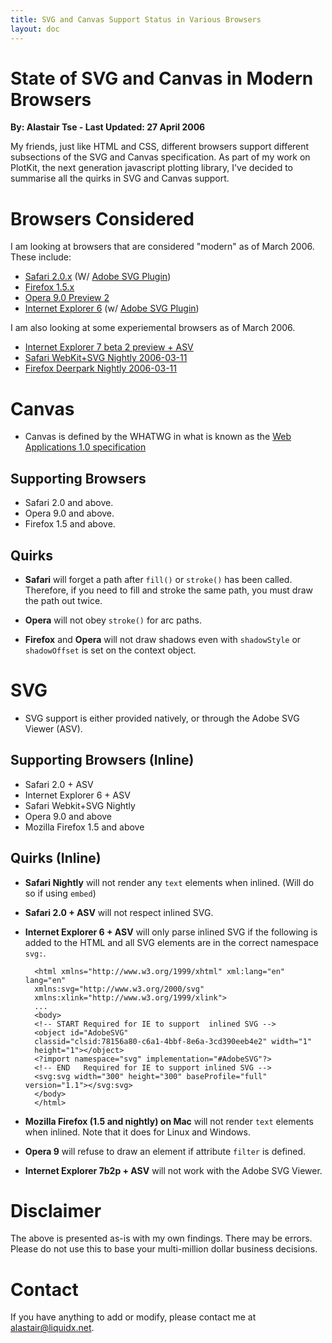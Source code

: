 ```yaml
---
title: SVG and Canvas Support Status in Various Browsers
layout: doc
---
```


State of SVG and Canvas in Modern Browsers
==========================================

__By: Alastair Tse - Last Updated: 27 April 2006__


My friends, just like HTML and CSS, different browsers support
different subsections of the SVG and Canvas specification. As part of
my work on PlotKit, the next generation javascript plotting library,
I've decided to summarise all the quirks in SVG and Canvas support.

Browsers Considered
===================

I am looking at browsers that are considered "modern" as of
March 2006. These include:

* [Safari 2.0.x][Safari] (W/ [Adobe SVG Plugin][ASV])
* [Firefox 1.5.x][Firefox]
* [Opera 9.0 Preview 2][OperaSnapshot]
* [Internet Explorer 6][IE6] (w/ [Adobe SVG Plugin][ASV])

I am also looking at some experiemental browsers as of March 2006. 

* [Internet Explorer 7 beta 2 preview + ASV][IE7]
* [Safari WebKit+SVG Nightly 2006-03-11][WebkitNightly]
* [Firefox Deerpark Nightly 2006-03-11][FirefoxNightly]

[Safari]: http://apple.com/safari/
[Firefox]: http://www.mozilla.com/firefox/
[OperaSnapshot]: http://snapshot.opera.com/
[IE6]: http://www.microsoft.com/windows/ie/
[ASV]: http://www.adobe.com/svg/
[IE7]: http://www.microsoft.com/windows/IE/ie7/default.mspx
[WebkitNightly]: http://nightly.webkit.org/
[FirefoxNightly]: http://ftp.mozilla.org/pub/mozilla.org/firefox/nightly/latest-trunk/


Canvas
======

* Canvas is defined by the WHATWG in what is known as the 
  [Web Applications 1.0 specification][WHATWG]

Supporting Browsers
-------------------

* Safari 2.0 and above.
* Opera 9.0 and above.
* Firefox 1.5 and above.

Quirks
------

* __Safari__ will forget a path after ``fill()`` or ``stroke()`` has
    been called. Therefore, if you need to fill and stroke the same
    path, you must draw the path out twice.

* __Opera__ will not obey ``stroke()`` for arc paths.

* __Firefox__ and __Opera__ will not draw shadows even with
  ``shadowStyle`` or ``shadowOffset`` is set on the context object.

SVG
===

* SVG support is either provided natively, or through the Adobe SVG
  Viewer (ASV).

Supporting Browsers (Inline)
----------------------------

* Safari 2.0 + ASV
* Internet Explorer 6 + ASV
* Safari Webkit+SVG Nightly
* Opera 9.0 and above
* Mozilla Firefox 1.5 and above

Quirks (Inline)
---------------

* __Safari Nightly__ will not render any ``text`` elements when
  inlined. (Will do so if using ``embed``)

* __Safari 2.0 + ASV__ will not respect inlined SVG.

* __Internet Explorer 6 + ASV__ will only parse inlined SVG if the
  following is added to the HTML and all SVG elements are in the
  correct namespace ``svg:``.

        <html xmlns="http://www.w3.org/1999/xhtml" xml:lang="en" lang="en"
        xmlns:svg="http://www.w3.org/2000/svg"
        xmlns:xlink="http://www.w3.org/1999/xlink">
        ...
        <body>
        <!-- START Required for IE to support  inlined SVG -->
        <object id="AdobeSVG"
        classid="clsid:78156a80-c6a1-4bbf-8e6a-3cd390eeb4e2" width="1"
        height="1"></object>
        <?import namespace="svg" implementation="#AdobeSVG"?>
        <!-- END   Required for IE to support inlined SVG -->
        <svg:svg width="300" height="300" baseProfile="full" version="1.1"></svg:svg>
        </body>
        </html>

* __Mozilla Firefox (1.5 and nightly) on Mac__ will not render
  ``text`` elements when inlined. Note that it does for Linux and Windows.

* __Opera 9__ will refuse to draw an element if attribute ``filter``
  is defined.

* __Internet Explorer 7b2p + ASV__ will not work with the Adobe SVG Viewer.


Disclaimer
==========

The above is presented as-is with my own findings. There may be
errors. Please do not use this to base your multi-million dollar
business decisions.

Contact
=======

If you have anything to add or modify, please contact me at
<alastair@liquidx.net>.

[WHATWG]: http://whatwg.org/specs/web-apps/current-work/

